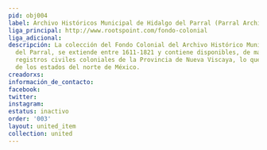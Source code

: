 ```yaml
---
pid: obj004
label: Archivo Históricos Municipal de Hidalgo del Parral (Parral Archive)
liga_principal: http://www.rootspoint.com/fondo-colonial
liga_adicional: 
descripción: La colección del Fondo Colonial del Archivo Histórico Municipal de Hidalgo
  del Parral, se extiende entre 1611-1821 y contiene disponibles, de manera digital,
  registros civiles coloniales de la Provincia de Nueva Viscaya, lo que hoy se compone
  de los estados del norte de México.
creadorxs: 
información_de_contacto: 
facebook: 
twitter: 
instagram: 
estatus: inactivo
order: '003'
layout: united_item
collection: united
---
```

